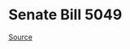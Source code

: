 # Senate Bill 5049

[Source](http://lawfilesext.leg.wa.gov/biennium/2023-24/Pdf/Bills/Senate%20Bills/5049.pdf)